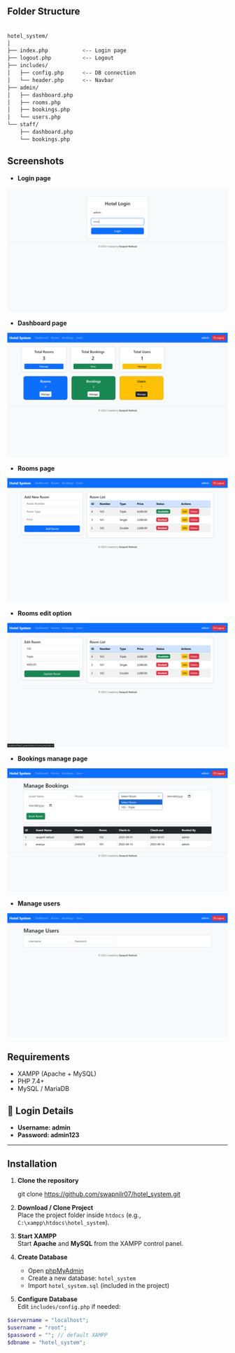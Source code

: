 ## Folder Structure
```bash

hotel_system/
│
├── index.php           <-- Login page
├── logout.php          <-- Logout
├── includes/
│   ├── config.php      <-- DB connection
│   └── header.php      <-- Navbar 
├── admin/
│   ├── dashboard.php
│   ├── rooms.php
│   ├── bookings.php
│   └── users.php
└── staff/
    ├── dashboard.php
    └── bookings.php
```
## Screenshots
- **Login page** 

![Login page](img/Screenshot%20(30).png)

- **Dashboard page** 

![Dashboard page](img/Screenshot%20(31).png)

- **Rooms page** 

![Rooms page](img/Screenshot%20(32).png)

- **Rooms edit option** 

![Rooms edit option](img/Screenshot%20(33).png)

- **Bookings manage page** 

![Bookings manage page](img/Screenshot%20(35).png)

- **Manage users** 

![Manage users](img/Screenshot%20(36).png)
## Requirements

- XAMPP (Apache + MySQL)
- PHP 7.4+
- MySQL / MariaDB

## 🔑 Login Details

- **Username: admin**
- **Password: admin123**

---

## Installation
1. **Clone the repository**  

   git clone https://github.com/swapnilr07/hotel_system.git
1. **Download / Clone Project**  
   Place the project folder inside `htdocs` (e.g., `C:\xampp\htdocs\hotel_system`).

2. **Start XAMPP**  
   Start **Apache** and **MySQL** from the XAMPP control panel.

3. **Create Database**  
   - Open [phpMyAdmin](http://localhost/phpmyadmin)  
   - Create a new database: `hotel_system`  
   - Import `hotel_system.sql` (included in the project)

4. **Configure Database**  
   Edit `includes/config.php` if needed:

```php
$servername = "localhost";
$username = "root";
$password = ""; // default XAMPP
$dbname = "hotel_system";



